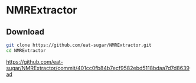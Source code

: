 # NMRExtractor

## Download
```bash
git clone https://github.com/eat-sugar/NMRExtractor.git
cd NMRExtractor
```

https://github.com/eat-sugar/NMRExtractor/commit/401cc0fb84b7ecf9582ebd5118bdaa7d7d8639ad
